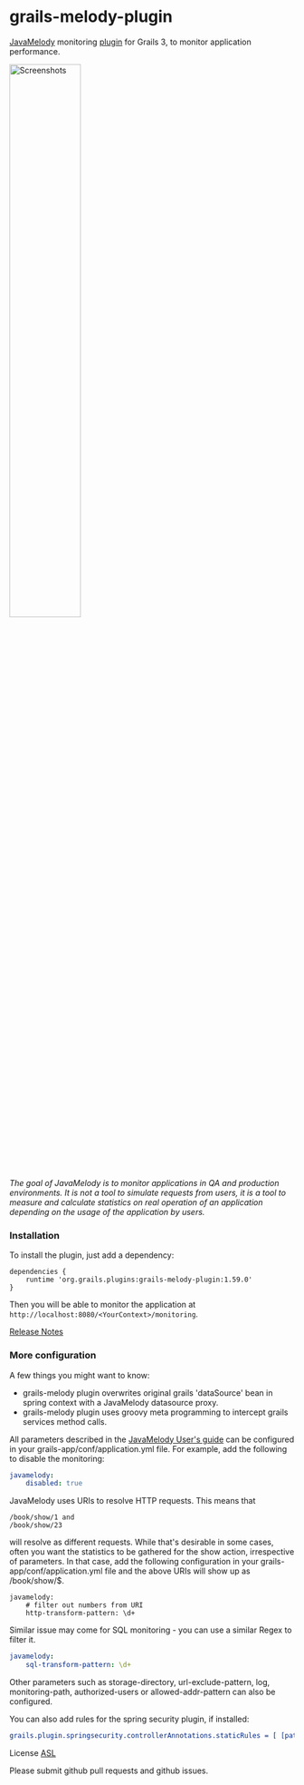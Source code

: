 grails-melody-plugin
====================

[JavaMelody](https://github.com/javamelody/javamelody/wiki) monitoring [plugin](http://www.grails.org/plugins.html#plugin/grails-melody-plugin) for Grails 3, to monitor application performance.

<a href='Screenshots#charts'><img src='https://github.com/javamelody/javamelody/wiki/resources/screenshots/graphs.png' alt='Screenshots' width='50%' title='Screenshots' /></a>

_The goal of JavaMelody is to monitor applications in QA and production environments. It is not a tool to simulate requests from users, it is a tool to measure and calculate statistics on real operation of an application depending on the usage of the application by users._

### Installation ###

To install the plugin, just add a dependency:
```
dependencies {
    runtime 'org.grails.plugins:grails-melody-plugin:1.59.0'
}
```

Then you will be able to monitor the application at ```http://localhost:8080/<YourContext>/monitoring```.

[Release Notes](https://github.com/javamelody/javamelody/wiki/ReleaseNotes)

### More configuration ###

A few things you might want to know:
* grails-melody plugin overwrites original grails 'dataSource' bean in spring context with a JavaMelody datasource proxy.
* grails-melody plugin uses groovy meta programming to intercept grails services method calls.
  
All parameters described in the [JavaMelody User's guide](https://github.com/javamelody/javamelody/wiki/UserGuide#6-optional-parameters)
can be configured in your grails-app/conf/application.yml file. For example, add the following to disable the monitoring:
```yaml
javamelody:
    disabled: true
```

JavaMelody uses URIs to resolve HTTP requests. This means that
```
/book/show/1 and 
/book/show/23 
```

will resolve as different requests.  While that's desirable in some cases, often you want the statistics to be gathered for the show action, irrespective of parameters. In that case, add the following configuration in your grails-app/conf/application.yml file and the above URIs will show up as /book/show/$. 
```
javamelody:
    # filter out numbers from URI
    http-transform-pattern: \d+
```

Similar issue may come for SQL monitoring - you can use a similar Regex to filter it.
```yaml
javamelody:
    sql-transform-pattern: \d+
```

Other parameters such as storage-directory, url-exclude-pattern, log, monitoring-path, authorized-users or allowed-addr-pattern can also be configured.

You can also add rules for the spring security plugin, if installed:
```yaml
grails.plugin.springsecurity.controllerAnnotations.staticRules = [ [pattern: '/monitoring', access: ['ROLE_ADMIN']] ]
```

License [ASL](http://www.apache.org/licenses/LICENSE-2.0)

Please submit github pull requests and github issues.
